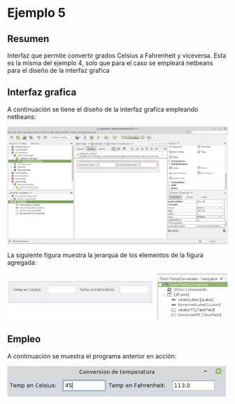 # Ejemplo 5 #

## Resumen ##
Interfaz que permite convertir grados Celsius a Fahrenheit y viceversa. Esta es la misma del ejemplo 4, solo que para el caso se empleará netbeans para el diseño de la interfaz grafica

## Interfaz  grafica ##

A continuación se tiene el diseño de la interfaz grafica empleando netbeans:

![netbeans_int](netbeans_frame5.jpg)

La siguiente figura muestra la jerarqua de los elementos de la figura agregada:

![fig_jer](temperature_aplication_jerarquia.jpg)


## Empleo ##
A continuación se muestra el programa anterior en acción:

![programa_grados](temperature_aplication.jpg)

